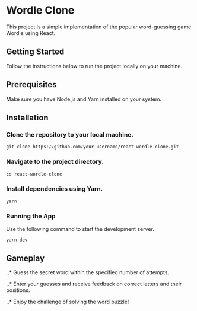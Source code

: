 # Wordle Clone

This project is a simple implementation of the popular word-guessing game Wordle using React.

## Getting Started

Follow the instructions below to run the project locally on your machine.

## Prerequisites

Make sure you have Node.js and Yarn installed on your system.

## Installation

### Clone the repository to your local machine.

`git clone https://github.com/your-username/react-wordle-clone.git`

### Navigate to the project directory.

`cd react-wordle-clone`

### Install dependencies using Yarn.

`yarn`

### Running the App

Use the following command to start the development server.

`yarn dev`

## Gameplay

..* Guess the secret word within the specified number of attempts.

..* Enter your guesses and receive feedback on correct letters and their positions.

..* Enjoy the challenge of solving the word puzzle!

